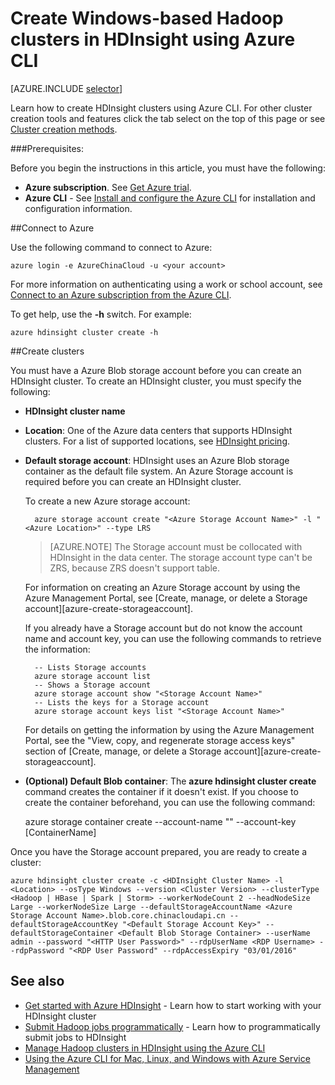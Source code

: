 <properties
   pageTitle="Create Windows-based Hadoop clusters in HDInsight using Azure CLI"
   	description="Learn how to create clusters for Azure HDInsight by using Azure CLI."
   services="hdinsight"
   documentationCenter=""
   tags="azure-portal"
   authors="mumian"
   manager="paulettm"
   editor="cgronlun"/>

<tags
	ms.service="hdinsight"
	ms.date="01/04/2016"
	wacn.date=""/>

# Create Windows-based Hadoop clusters in HDInsight using Azure CLI

[AZURE.INCLUDE [selector](../includes/hdinsight-create-windows-cluster-selector.md)]

Learn how to create HDInsight clusters using Azure CLI. For other cluster creation tools and features click the tab select on the top of this page or see [Cluster creation methods](/documentation/articles/hdinsight-provision-clusters-v1#cluster-creation-methods).

###Prerequisites:

Before you begin the instructions in this article, you must have the following:

- **Azure subscription**. See [Get Azure trial](/pricing/1rmb-trial/).
- **Azure CLI** - See [Install and configure the Azure CLI](/documentation/articles/xplat-cli-install) for installation and configuration information.

##Connect to Azure

Use the following command to connect to Azure:

	azure login -e AzureChinaCloud -u <your account>

For more information on authenticating using a work or school account, see [Connect to an Azure subscription from the Azure CLI](/documentation/articles/xplat-cli-connect).

To get help, use the **-h** switch.  For example:

	azure hdinsight cluster create -h
	
##Create clusters

You must have a Azure Blob storage account before you can create an HDInsight cluster. To create an HDInsight cluster, you must specify the following:

- **HDInsight cluster name**

- **Location**: One of the Azure data centers that supports HDInsight clusters. For a list of supported locations, see [HDInsight pricing](/home/features/hdinsight/#price).

- **Default storage account**: HDInsight uses an Azure Blob storage container as the default file system. An Azure Storage account is required before you can create an HDInsight cluster.

	To create a new Azure storage account:
	
		azure storage account create "<Azure Storage Account Name>" -l "<Azure Location>" --type LRS

	> [AZURE.NOTE] The Storage account must be collocated with HDInsight in the data center.
	> The storage account type can't be ZRS, because ZRS doesn't support table.

	For information on creating an Azure Storage account by using the Azure Management Portal, see [Create, manage, or delete a Storage account][azure-create-storageaccount].
	
	If you already have a Storage account but do not know the account name and account key, you can use the following commands to retrieve the information:
	
		-- Lists Storage accounts
		azure storage account list
		-- Shows a Storage account
		azure storage account show "<Storage Account Name>"
		-- Lists the keys for a Storage account
		azure storage account keys list "<Storage Account Name>"

	For details on getting the information by using the Azure Management Portal, see the "View, copy, and regenerate storage access keys" section of [Create, manage, or delete a Storage account][azure-create-storageaccount].

- **(Optional) Default Blob container**: The **azure hdinsight cluster create** command creates the container if it doesn't exist. If you choose to create the container beforehand, you can use the following command:

	azure storage container create --account-name "<Storage Account Name>" --account-key <Storage Account Key> [ContainerName]

Once you have the Storage account prepared, you are ready to create a cluster:

    
    azure hdinsight cluster create -c <HDInsight Cluster Name> -l <Location> --osType Windows --version <Cluster Version> --clusterType <Hadoop | HBase | Spark | Storm> --workerNodeCount 2 --headNodeSize Large --workerNodeSize Large --defaultStorageAccountName <Azure Storage Account Name>.blob.core.chinacloudapi.cn --defaultStorageAccountKey "<Default Storage Account Key>" --defaultStorageContainer <Default Blob Storage Container> --userName admin --password "<HTTP User Password>" --rdpUserName <RDP Username> --rdpPassword "<RDP User Password" --rdpAccessExpiry "03/01/2016"

## See also

- [Get started with Azure HDInsight](/documentation/articles/hdinsight-hadoop-tutorial-get-started-windows-v1) - Learn how to start working with your HDInsight cluster
- [Submit Hadoop jobs programmatically](/documentation/articles/hdinsight-submit-hadoop-jobs-programmatically) - Learn how to programmatically submit jobs to HDInsight
- [Manage Hadoop clusters in HDInsight using the Azure CLI](/documentation/articles/hdinsight-administer-use-command-line)
- [Using the Azure CLI for Mac, Linux, and Windows with Azure Service Management](/documentation/articles/virtual-machines-command-line-tools)